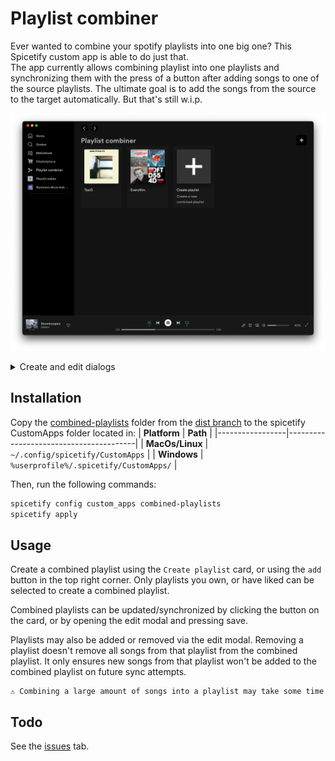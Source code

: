 # Playlist combiner
Ever wanted to combine your spotify playlists into one big one? This Spicetify custom app is able to do just that.  
The app currently allows combining playlist into one playlists and synchronizing them with the press of a button after adding songs to one of the source playlists. The ultimate goal is to add the songs from the source to the target automatically. But that's still w.i.p.

![combined playlists home page](docs/home.png)

<details>
<summary>Create and edit dialogs</summary>

![combined playlists create page](docs/create.png)
![combined playlists edit page](docs/edit.png)
</details>

## Installation
Copy the [combined-playlists](https://github.com/jeroentvb/spicetify-combined-playlists/tree/dist) folder from the [dist branch](https://github.com/jeroentvb/spicetify-combined-playlists/tree/dist) to the spicetify CustomApps folder located in:
| **Platform**    | **Path**                               |
|-----------------|----------------------------------------|
| **MacOs/Linux** | `~/.config/spicetify/CustomApps`       |
| **Windows**     | `%userprofile%/.spicetify/CustomApps/` |

Then, run the following commands:
```sh
spicetify config custom_apps combined-playlists
spicetify apply
```

## Usage
Create a combined playlist using the `Create playlist` card, or using the `add` button in the top right corner. Only playlists you own, or have liked can be selected to create a combined playlist.

Combined playlists can be updated/synchronized by clicking the button on the card, or by opening the edit modal and pressing save.

Playlists may also be added or removed via the edit modal. Removing a playlist doesn't remove all songs from that playlist from the combined playlist. It only ensures new songs from that playlist won't be added to the combined playlist on future sync attempts.

```
⚠️ Combining a large amount of songs into a playlist may take some time
```

## Todo
See the [issues](https://github.com/jeroentvb/spicetify-combined-playlists/issues) tab.
